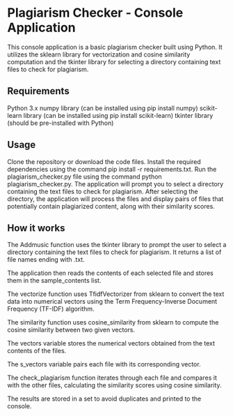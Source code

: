 # Plagiarism Checker - Console Application
This console application is a basic plagiarism checker built using Python. It utilizes the sklearn library for vectorization and cosine similarity computation and the tkinter library for selecting a directory containing text files to check for plagiarism.

## Requirements
Python 3.x
numpy library (can be installed using pip install numpy)
scikit-learn library (can be installed using pip install scikit-learn)
tkinter library (should be pre-installed with Python)
## Usage
Clone the repository or download the code files.
Install the required dependencies using the command pip install -r requirements.txt.
Run the plagiarism_checker.py file using the command python plagiarism_checker.py.
The application will prompt you to select a directory containing the text files to check for plagiarism.
After selecting the directory, the application will process the files and display pairs of files that potentially contain plagiarized content, along with their similarity scores.
## How it works
The Addmusic function uses the tkinter library to prompt the user to select a directory containing the text files to check for plagiarism. It returns a list of file names ending with .txt.

The application then reads the contents of each selected file and stores them in the sample_contents list.

The vectorize function uses TfidfVectorizer from sklearn to convert the text data into numerical vectors using the Term Frequency-Inverse Document Frequency (TF-IDF) algorithm.

The similarity function uses cosine_similarity from sklearn to compute the cosine similarity between two given vectors.

The vectors variable stores the numerical vectors obtained from the text contents of the files.

The s_vectors variable pairs each file with its corresponding vector.

The check_plagiarism function iterates through each file and compares it with the other files, calculating the similarity scores using cosine similarity.

The results are stored in a set to avoid duplicates and printed to the console.
